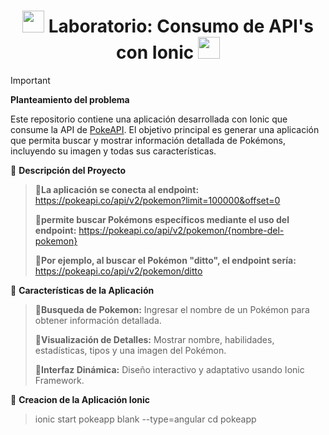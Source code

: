 <h1 align='center'> <img src = 'https://github.com/user-attachments/assets/d2d2a0ee-0b90-41d3-8066-63eac5c6a28f' height='35px'>
 Laboratorio: Consumo de API's con Ionic <img src = 'https://github.com/user-attachments/assets/cd296f57-187a-44a9-a84f-05e873f23aba' height='35px'>
</h1>

> [!IMPORTANT]
> **Planteamiento del problema**
>
> Este repositorio contiene una aplicación desarrollada con Ionic que consume la API de [PokeAPI](https://pokeapi.co/). El objetivo principal es generar una aplicación que permita buscar y mostrar información detallada de Pokémons, incluyendo su imagen y todas sus características.

🚮 **Descripción del Proyecto**
> 🧩<strong>La aplicación se conecta al endpoint:</strong>
>  https://pokeapi.co/api/v2/pokemon?limit=100000&offset=0
> 
>  🧩<strong>permite buscar Pokémons específicos mediante el uso del endpoint:</strong>
>   https://pokeapi.co/api/v2/pokemon/{nombre-del-pokemon}
>
>  🧩<strong>Por ejemplo, al buscar el Pokémon "ditto", el endpoint sería:</strong>
>   https://pokeapi.co/api/v2/pokemon/ditto

🚮 **Características de la Aplicación**
>  🧩<strong>Busqueda de Pokemon:</strong>
>   Ingresar el nombre de un Pokémon para obtener información detallada.
>
>  🧩<strong>Visualización de Detalles:</strong>
>   Mostrar nombre, habilidades, estadísticas, tipos y una imagen del Pokémon.
>
>  🧩<strong>Interfaz Dinámica:</strong>
>   Diseño interactivo y adaptativo usando Ionic Framework.

🚮 **Creacion de la Aplicación Ionic**
>   ionic start pokeapp blank --type=angular
>   cd pokeapp
